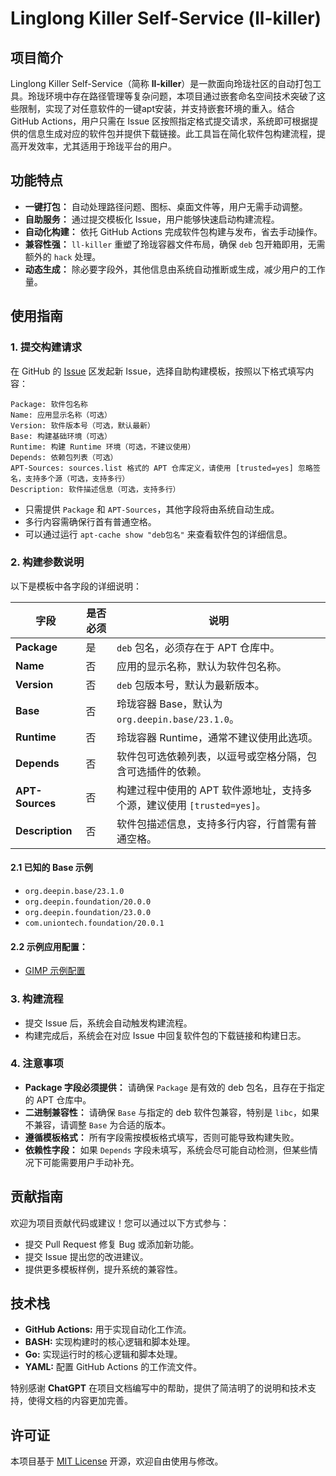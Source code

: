 # Linglong Killer Self-Service (ll-killer)

## 项目简介
Linglong Killer Self-Service（简称 **ll-killer**）是一款面向玲珑社区的自动打包工具。玲珑环境中存在路径管理等复杂问题，本项目通过嵌套命名空间技术突破了这些限制，实现了对任意软件的一键apt安装，并支持嵌套环境的重入。结合 GitHub Actions，用户只需在 Issue 区按照指定格式提交请求，系统即可根据提供的信息生成对应的软件包并提供下载链接。此工具旨在简化软件包构建流程，提高开发效率，尤其适用于玲珑平台的用户。

## 功能特点
- **一键打包：** 自动处理路径问题、图标、桌面文件等，用户无需手动调整。
- **自助服务：** 通过提交模板化 Issue，用户能够快速启动构建流程。
- **自动化构建：** 依托 GitHub Actions 完成软件包构建与发布，省去手动操作。
- **兼容性强：** `ll-killer` 重塑了玲珑容器文件布局，确保 `deb` 包开箱即用，无需额外的 `hack` 处理。
- **动态生成：** 除必要字段外，其他信息由系统自动推断或生成，减少用户的工作量。

## 使用指南
### 1. 提交构建请求
在 GitHub 的 [Issue](https://github.com/System233/linglong-killer-self-service/issues/new?template=%E8%87%AA%E5%8A%A9%E6%9E%84%E5%BB%BA.md) 区发起新 Issue，选择自助构建模板，按照以下格式填写内容：

```package
Package: 软件包名称
Name: 应用显示名称（可选）
Version: 软件版本号（可选，默认最新）
Base: 构建基础环境（可选）
Runtime: 构建 Runtime 环境（可选，不建议使用）
Depends: 依赖包列表（可选）
APT-Sources: sources.list 格式的 APT 仓库定义，请使用 [trusted=yes] 忽略签名，支持多个源（可选，支持多行）
Description: 软件描述信息（可选，支持多行）
```

* 只需提供 `Package` 和 `APT-Sources`，其他字段将由系统自动生成。
* 多行内容需确保行首有普通空格。
* 可以通过运行 `apt-cache show "deb包名"` 来查看软件包的详细信息。

### 2. 构建参数说明
以下是模板中各字段的详细说明：

| 字段            | 是否必须 | 说明                                                                    |
| --------------- | -------- | ----------------------------------------------------------------------- |
| **Package**     | 是       | `deb` 包名，必须存在于 APT 仓库中。                                     |
| **Name**        | 否       | 应用的显示名称，默认为软件包名称。                                      |
| **Version**     | 否       | `deb` 包版本号，默认为最新版本。                                        |
| **Base**        | 否       | 玲珑容器 Base，默认为 `org.deepin.base/23.1.0`。                        |
| **Runtime**     | 否       | 玲珑容器 Runtime，通常不建议使用此选项。                                |
| **Depends**     | 否       | 软件包可选依赖列表，以逗号或空格分隔，包含可选插件的依赖。              |
| **APT-Sources** | 否       | 构建过程中使用的 APT 软件源地址，支持多个源，建议使用 `[trusted=yes]`。 |
| **Description** | 否       | 软件包描述信息，支持多行内容，行首需有普通空格。                        |

#### 2.1 已知的 Base 示例
- `org.deepin.base/23.1.0`
- `org.deepin.foundation/20.0.0`
- `org.deepin.foundation/23.0.0`
- `com.uniontech.foundation/20.0.1`

#### 2.2 示例应用配置：
- [GIMP 示例配置](tests/gimp.md)

### 3. 构建流程
- 提交 Issue 后，系统会自动触发构建流程。
- 构建完成后，系统会在对应 Issue 中回复软件包的下载链接和构建日志。

### 4. 注意事项
- **Package 字段必须提供：** 请确保 `Package` 是有效的 deb 包名，且存在于指定的 APT 仓库中。
- **二进制兼容性：** 请确保 `Base` 与指定的 deb 软件包兼容，特别是 `libc`，如果不兼容，请调整 `Base` 为合适的版本。
- **遵循模板格式：** 所有字段需按模板格式填写，否则可能导致构建失败。
- **依赖性字段：** 如果 `Depends` 字段未填写，系统会尽可能自动检测，但某些情况下可能需要用户手动补充。

## 贡献指南
欢迎为项目贡献代码或建议！您可以通过以下方式参与：
- 提交 Pull Request 修复 Bug 或添加新功能。
- 提交 Issue 提出您的改进建议。
- 提供更多模板样例，提升系统的兼容性。

## 技术栈
- **GitHub Actions:** 用于实现自动化工作流。
- **BASH:** 实现构建时的核心逻辑和脚本处理。
- **Go:** 实现运行时的核心逻辑和脚本处理。
- **YAML:** 配置 GitHub Actions 的工作流文件。

特别感谢 **ChatGPT** 在项目文档编写中的帮助，提供了简洁明了的说明和技术支持，使得文档的内容更加完善。

## 许可证
本项目基于 [MIT License](LICENSE) 开源，欢迎自由使用与修改。
